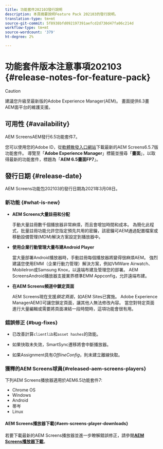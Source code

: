 ```yaml
---
title: 功能套件202103發行說明
description: 本頁摘要說明Feature Pack 202103的發行說明。
translation-type: tm+mt
source-git-commit: 5f8938bfd092197391aefcd2d730d47fa06c214d
workflow-type: tm+mt
source-wordcount: '379'
ht-degree: 2%

---
```



# 功能套件版本注意事項202103 {#release-notes-for-feature-pack}

>[!CAUTION]
>建議您升級至最新版的Adobe Experience Manager(AEM)。 畫面提供6.3畫AEM面平台的維護支援。

## 可用性 {#availability}

AEM ScreensAEM發行6.5功能套件7。

您可以使用您的Adobe ID，從[軟體散發入口網站](https://experience.adobe.com/#/downloads/content/software-distribution/en/aem.html)下載最新的AEM Screens6.5.7版功能套件。 導覽至「**Adobe Experience Manager**」標籤並搜尋「**畫面**」，以取得最新的功能套件，標題為「**AEM 6.5畫面FP7**」。

## 發行日期 {#release-date}

AEM Screens功能包202103的發行日期為2021年3月08日。

### 新功能 {#what-is-new}

* **AEM Screens大量註冊和分配**

   手動大量註冊數千個播放器非常麻煩，而且會增加時間和成本。 為簡化此程式，批量註冊功能允許您指定預先共用的密鑰，該密鑰可AEM通過配置檔案或移動設備管理(MDM)解決方案設定到播放器中。

* **使用企業行動管理大量布建Android Player**

   當大量部署Android播放器時，手動註冊每個播放器將變得很麻煩AEM。 強烈建議您使用EMM（企業行動力管理）解決方案，例如VMWare Airwatch、MobileIron或Samsung Knox，以遠端布建及管理您的部署。 AEM ScreensAndroid播放器支援業界標準EMM Appconfig，允許遠端布建。

* **在AEM Screens頻道中鎖定頁面**

   AEM Screens現在支援&#x200B;*鎖定頁面*，如AEM Sites已實施。 Adobe Experience ManagerAEM()可讓您鎖定頁面，讓其他人無法修改內容。 當您對特定頁面進行大量編輯或需要將頁面凍結一段時間時，這項功能會很有用。

### 錯誤修正 {#bug-fixes}

* 已改善計算`clientlib`和`asset hashes`的效能。

* 如果快取未失效，SmartSync遷移將會中斷播放器。

* 如果Assignment具有&#x200B;*OfflineConfig*，則未建立離線快取。

### 獲釋的AEM Screens球員{#released-aem-screens-players}

下列AEM Screens播放器適用於AEM6.5功能套件7:

* Chrome OS
* Windows
* Android
* 蒂岑
* Linux

#### AEM Screens播放器下載{#aem-screens-player-downloads}

若要下載最新的AEM Screens播放器並進一步瞭解錯誤修正，請參閱&#x200B;**[AEM Screens播放器下載](https://download.macromedia.com/screens/index.html)**。
